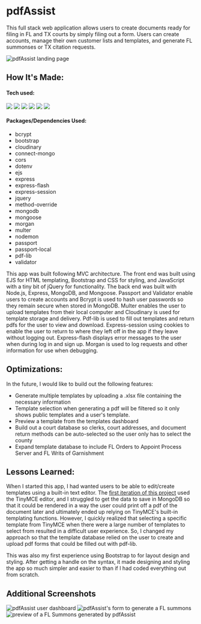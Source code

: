 
# pdfAssist
This full stack web application allows users to create documents ready for filing in FL and TX courts by simply filing out a form. Users can create accounts, manage their own customer lists and templates, and generate FL summonses or TX citation requests.

![pdfAssist landing page](/public/img/landing.png)

## How It's Made:
#### Tech used:
<p>
  <img src="https://img.shields.io/static/v1?label=|&message=HTML5&labelColor=42494F&color=213a59&style=for-the-badge&logo=HTML5&logo-color=white"/>
  <img src="https://img.shields.io/static/v1?label=|&message=CSS3&labelColor=42494F&color=213a59&style=for-the-badge&logo=CSS3&logoColor=2862e9&logo-color=white"/>
  <img src="https://img.shields.io/static/v1?label=|&message=JavaScript&labelColor=42494F&color=3d607e&style=for-the-badge&logo=JavaScript&logo-color=white"/>
  <img src="https://img.shields.io/static/v1?label=|&message=Express&labelColor=42494F&color=3d607e&style=for-the-badge&logo=Express&logo-color=white"/>    
  <img src="https://img.shields.io/static/v1?label=|&message=Node.js&labelColor=42494F&color=3d607e&style=for-the-badge&logo=Node.js&logo-color=white"/> 
  <img src="https://img.shields.io/static/v1?label=|&message=MongoDB&labelColor=42494F&color=213a59&style=for-the-badge&logo=MongoDB&logo-color=white"/> 
</p>

#### Packages/Dependencies Used:
- bcrypt
- bootstrap
- cloudinary
- connect-mongo
- cors
- dotenv
- ejs
- express
- express-flash
- express-session
- jquery
- method-override
- mongodb
- mongoose
- morgan
- multer
- nodemon
- passport
- passport-local
- pdf-lib
- validator

This app was built following MVC architecture. The front end was built using EJS for HTML templating, Bootstrap and CSS for styling, and JavaScript with a tiny bit of jQuery for functionality. The back end was built with Node.js, Express, MongoDB, and Mongoose. Passport and Validator enable users to create accounts and Bcrypt is used to hash user passwords so they remain secure when stored in MongoDB. Multer enables the user to upload templates from their local computer and Cloudinary is used for template storage and delivery. Pdf-lib is used to fill out templates and return pdfs for the user to view and download. Express-session using cookies to enable the user to return to where they left off in the app if they leave without logging out. Express-flash displays error messages to the user when during log in and sign up. Morgan is used to log requests and other information for use when debugging.

## Optimizations:
In the future, I would like to build out the following features:
- Generate multiple templates by uploading a .xlsx file containing the necessary information
- Template selection when generating a pdf will be filtered so it only shows public templates and a user's template.
- Preview a template from the templates dashboard
- Build out a court database so clerks, court addresses, and document return methods can be auto-selected so the user only has to select the county
- Expand template database to include FL Orders to Appoint Process Server and FL Writs of Garnishment

## Lessons Learned:
When I started this app, I had wanted users to be able to edit/create templates using a built-in text editor. The [first iteration of this project](https://github.com/XiaoLGrant/fl-legal-doc-generator) used the TinyMCE editor, and I struggled to get the data to save in MongoDB so that it could be rendered in a way the user could print off a pdf of the document later and ultimately ended up relying on TinyMCE's built-in templating functions. However, I quickly realized that selecting a specific template from TinyMCE when there were a large number of templates to select from resulted in a difficult user experience. So, I changed my approach so that the template database relied on the user to create and upload pdf forms that could be filled out with pdf-lib.

This was also my first experience using Bootstrap to for layout design and styling. After getting a handle on the syntax, it made designing and styling the app so much simpler and easier to than if I had coded everything out from scratch.

## Additional Screenshots
![pdfAssist user dashboard](/public/img/accountOverview.png)
![pdfAssist's form to generate a FL summons](/public/img/generateFLForm.png)
![preview of a FL Summons generated by pdfAssist](/public/img/generateFLDoc.png)